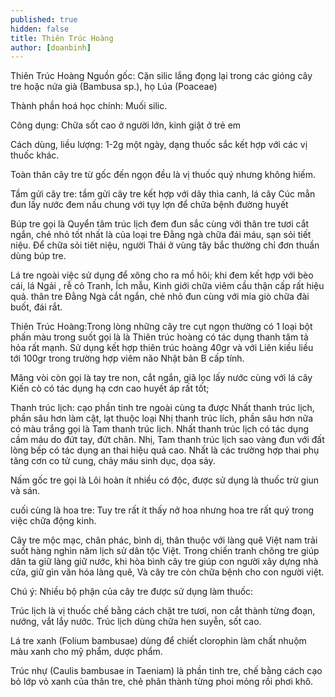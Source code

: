 ```yaml
---
published: true
hidden: false
title: Thiên Trúc Hoàng
author: [doanbinh]
---
```


Thiên Trúc Hoàng Nguồn gốc: Cặn silic lắng đọng lại trong các gióng cây tre hoặc nứa già (Bambusa sp.), họ Lúa (Poaceae)

Thành phần hoá học chính: Muối silic.

Công dụng: Chữa sốt cao ở người lớn, kinh giật ở trẻ em

Cách dùng, liều lượng: 1-2g một ngày, dạng thuốc sắc kết hợp với các vị thuốc khác.

Toàn thân cây tre từ gốc đến ngọn đều là vị thuốc quý nhưng không hiếm.

Tầm gửi cây tre: tầm gửi cây tre kết hợp với dây thìa canh, lá cây Cúc mẳn đun lấy nước đem nấu chung với tụy lợn để chữa bệnh đường huyết

Búp tre gọi là Quyển tâm trúc lịch đem đun sắc cùng với thân tre tươi cắt ngắn, chẻ nhỏ tốt nhất là của loại tre Đằng ngà chữa đái máu, sạn sỏi tiết niệu. Để chữa sỏi tiêt niệu, người Thái ở vùng tây bắc thường chỉ đơn thuần dùng búp tre.

Lá tre ngoài việc sử dụng để xông cho ra mồ hôi; khi đem kết hợp với bèo cái, lá Ngải , rễ cỏ Tranh, Ích mẫu, Kinh giới chữa viêm cầu thận cấp rất hiệu quả. thân tre Đằng Ngà cắt ngắn, chẻ nhỏ đun cùng với mía giò chữa đài buốt, đái rắt.

Thiên Trúc Hoàng:Trong lòng những cây tre cụt ngọn thường có 1 loại bột phấn màu trong suốt gọi là là Thiên trúc hoàng có tác dụng thanh tâm tả hỏa rất mạnh. Sử dụng kết hợp thiên trúc hoàng 40gr và với Liên kiều liều tới 100gr trong trường hợp viêm não Nhật bản B cấp tính.

Măng vòi còn gọi là tay tre non, cắt ngắn, giã lọc lấy nước cùng với lá cây Kiến cò có tác dụng hạ cơn cao huyết áp rất tốt;

Thanh trúc lịch: cạo phần tinh tre ngoài cùng ta được Nhất thanh trúc lịch, phần sâu hơn làm cật, lạt thuộc loại Nhị thanh trúc lích, phần sâu hơn nữa có màu trắng gọi là Tam thanh trúc lịch. Nhất thanh trúc lịch có tác dụng cầm máu do đứt tay, đứt chân. Nhị, Tam thanh trúc lịch sao vàng đun với đất lòng bếp có tác dụng an thai hiệu quả cao. Nhất là các trường hợp thai phụ tăng cơn co tử cung, chảy máu sinh dục, dọa sảy.

Nấm gốc tre gọi là Lôi hoàn ít nhiều có độc, được sử dụng là thuốc trừ giun và sán.

cuối cùng là hoa tre: Tuy tre rất ít thấy nở hoa nhưng hoa tre rất quý trong việc chữa động kinh.

Cây tre mộc mạc, chân phác, bình dị, thân thuộc với làng quê Việt nam trải suốt hàng nghìn năm lịch sử dân tộc Việt. Trong chiến tranh chông tre giúp dân ta giữ làng giữ nước, khi hòa bình cây tre giúp con người xây dựng nhà cửa, giữ gìn văn hóa làng quê, Và cây tre còn chữa bệnh cho con người việt.

Chú ý: Nhiều bộ phận của cây tre được sử dụng làm thuốc:

Trúc lịch là vị thuốc chế bằng cách chặt tre tươi, non cắt thành từng đoạn, nướng, vắt lắy nước. Trúc lịch dùng chữa hen suyễn, sốt cao.

Lá tre xanh (Folium bambusae) dùng để chiết clorophin làm chất nhuộm màu xanh cho mỹ phẩm, dược phẩm.

Trúc nhự (Caulis bambusae in Taeniam) là phần tinh tre, chế bằng cách cạo bỏ lớp vỏ xanh của thân tre, chẻ phân thành từng phoi mỏng rồi phơi khô.